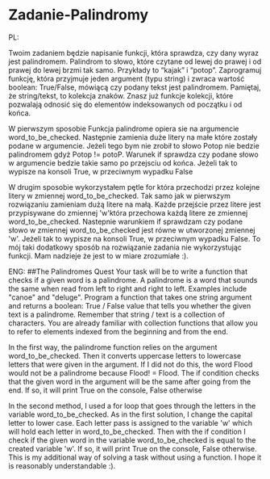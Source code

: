 # Zadanie-Palindromy
PL:

Twoim zadaniem będzie napisanie funkcji, która sprawdza, czy dany wyraz jest palindromem. 
Palindrom to słowo, które czytane od lewej do prawej i od prawej do lewej brzmi tak samo. Przykłady to “kajak” i “potop”.
Zaprogramuj funkcję, która przyjmuje jeden argument (typu string) i zwraca wartość boolean: True/False, mówiącą czy podany tekst jest palindromem.
Pamiętaj, że string/tekst, to kolekcja znaków. Znasz już funkcje kolekcji, które pozwalają odnosić się do elementów indeksowanych od początku i od końca.


W pierwszym sposobie Funkcja palindrome opiera sie na argumencie word_to_be_checked.
Następnie zamienia duże litery na małe które zostały podane w argumencie.
Jeżeli tego bym  nie zrobił to słowo Potop nie bedzie palindromem gdyż Potop != potoP.
Warunek if sprawdza czy podane słowo w argumencie bedzie takie samo po przejsciu od końca.
Jeżeli tak to wypisze na konsoli True, w przeciwnym wypadku False


W drugim sposobie wykorzystałem pętle for która przechodzi przez kolejne litery w zmiennej word_to_be_checked.
Tak samo jak w pierwszym rozwiązaniu zamieniam dużą litere na małą.
Każde przejście przez litere jest przypisywane do zmiennej 'w'która przechowa każdą litere ze zmiennej word_to_be_checked.
Nastepnie warunkiem if sprawdzam czy podane słowo w zmiennej word_to_be_checked jest równe w utworzonej zmiennej 'w'.
Jeżeli tak to wypisze na konsoli True, w przeciwnym wypadku False.
To mój taki dodatkowy sposób na rozwiązanie zadania nie wykorzystując funkcji.
Mam nadzieje że jest to w miare zrozumiałe :).


ENG:
##The Palindromes Quest
Your task will be to write a function that checks if a given word is a palindrome.
A palindrome is a word that sounds the same when read from left to right and right to left. Examples include "canoe" and "deluge".
Program a function that takes one string argument and returns a boolean: True / False value that tells you whether the given text is a palindrome.
Remember that string / text is a collection of characters. You are already familiar with collection functions that allow you to refer to elements indexed from the beginning and from the end.


In the first way, the palindrome function relies on the argument word_to_be_checked.
Then it converts uppercase letters to lowercase letters that were given in the argument.
If I did not do this, the word Flood would not be a palindrome because Flood! = Flood.
The if condition checks that the given word in the argument will be the same after going from the end.
If so, it will print True on the console, False otherwise


In the second method, I used a for loop that goes through the letters in the variable word_to_be_checked.
As in the first solution, I change the capital letter to lower case.
Each letter pass is assigned to the variable 'w' which will hold each letter in word_to_be_checked.
Then with the if condition I check if the given word in the variable word_to_be_checked is equal to the created variable 'w'.
If so, it will print True on the console, False otherwise.
This is my additional way of solving a task without using a function.
I hope it is reasonably understandable :).
